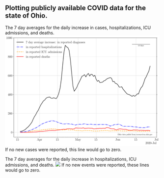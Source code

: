 ## Plotting publicly available COVID data for the state of Ohio.

The 7 day averages for the daily increase in cases, hospitalizations, ICU admissions, and deaths.
![](7dayaverage_cases_Jun_26.png)
If no new cases were reported, this line would go to zero.

The 7 day averages for the daily increase in hospitalizations, ICU admissions, and deaths.
![](7dayaverage_hospitalizations_Jun_26.png)
If no new events were reported, these lines would go to zero.


